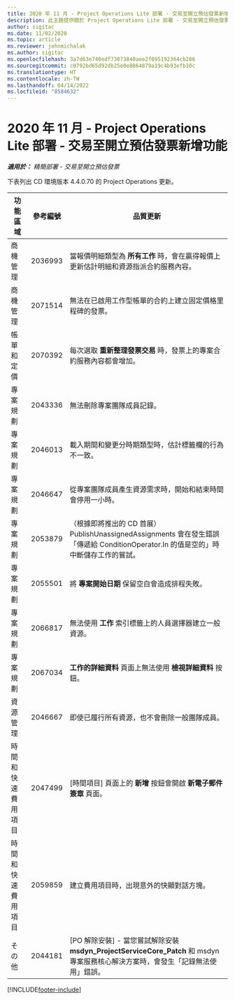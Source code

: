 ```yaml
---
title: 2020 年 11 月 - Project Operations Lite 部署 - 交易至開立預估發票新增功能
description: 此主題提供關於 Project Operations Lite 部署 - 交易至開立預估發票 2020 年 11 月版本中所提供之品質更新的資訊。
author: sigitac
ms.date: 11/02/2020
ms.topic: article
ms.reviewer: johnmichalak
ms.author: sigitac
ms.openlocfilehash: 3a7d63e746edf73873840aee2f095192364cb286
ms.sourcegitcommit: c0792bd65d92db25e0e8864879a19c4b93efb10c
ms.translationtype: HT
ms.contentlocale: zh-TW
ms.lasthandoff: 04/14/2022
ms.locfileid: "8584632"
---
```

# <a name="whats-new-november-2020---project-operations-lite-deployment---deal-to-proforma-invoicing"></a>2020 年 11 月 - Project Operations Lite 部署 - 交易至開立預估發票新增功能

_**適用於：** 精簡部署 - 交易至開立預估發票_

下表列出 CD 環境版本 4.4.0.70 的 Project Operations 更新。

| 功能區域                 | 參考編號 | 品質更新                                                                                                                                                                    |
|------------------------------|------------------|-----------------------------------------------------------------------------------------------------------------------------------------------------------------------------------|
|   商機管理       | 2036993          | 當報價明細類型為 **所有工作** 時，會在贏得報價上更新估計明細和資源指派合約服務內容。                                                 |
|   商機管理       | 2071514          | 無法在已啟用工作型帳單的合約上建立固定價格里程碑的發票。                                                                          |
| 帳單和定價          | 2070392          | 每次選取 **重新整理發票交易** 時，發票上的專案合約服務內容都會增加。                                                                       |
| 專案規劃             | 2043336          | 無法刪除專案團隊成員記錄。                                                                                                                                    |
| 專案規劃             | 2046013          | 載入期間和變更分時期類型時，估計標籤欄的行為不一致。                                                                                   |
| 專案規劃             | 2046647          | 從專案團隊成員產生資源需求時，開始和結束時間會停用一小時。                                                                      |
| 專案規劃             | 2053879          | （根據即將推出的 CD 首展）PublishUnassignedAssignments 會在發生錯誤「傳遞給 ConditionOperator.In 的值是空的」時中斷儲存工作的嘗試。 |
| 專案規劃             | 2055501          | 將 **專案開始日期** 保留空白會造成排程失敗。                                                                                                      |
| 專案規劃             | 2066817          | 無法使用 **工作** 索引標籤上的人員選擇器建立一般資源。                                                                                               |
| 專案規劃             | 2067034          | **工作的詳細資料** 頁面上無法使用 **檢視詳細資料** 按鈕。                                                                                                         |
| 資源管理          | 2046667          | 即使已履行所有資源，也不會刪除一般團隊成員。                                                                                                     |
| 時間和快速費用項目 | 2047499          | [時間項目] 頁面上的 **新增** 按鈕會開啟 **新電子郵件簽章** 頁面。                                                                                               |
| 時間和快速費用項目 | 2059859          | 建立費用項目時，出現意外的快顯對話方塊。                                                                                                                         |
| その他                        | 2044181          | [PO 解除安裝] - 當您嘗試解除安裝 **msdyn_ProjectServiceCore_Patch** 和 msdyn 專案服務核心解決方案時，會發生「記錄無法使用」錯誤。        |


[!INCLUDE[footer-include](../../includes/footer-banner.md)]